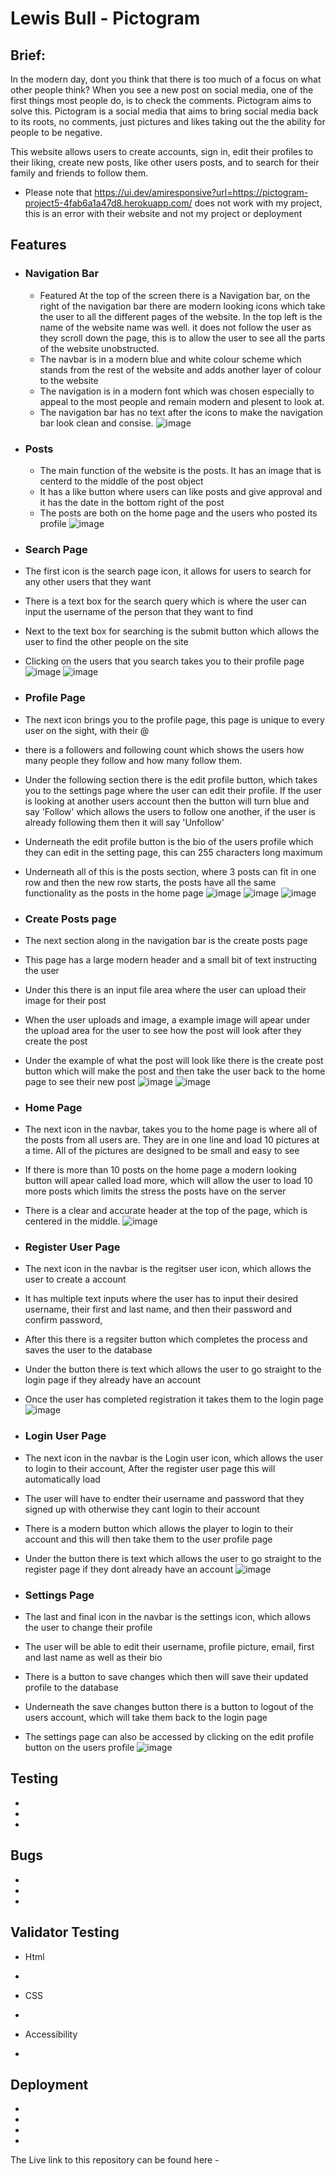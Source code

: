 # Lewis Bull - Pictogram

## Brief:

In the modern day, dont you think that there is too much of a focus on what other people think? When you see a new post on social media, one of the first things most people do, is to check the comments. Pictogram aims to solve this. Pictogram is a social media that aims to bring social media back to its roots, no comments, just pictures and likes taking out the the ability for people to be negative.

This website allows users to create accounts, sign in, edit their profiles to their liking, create new posts, like other users posts, and to search for their family and friends to follow them.

* Please note that https://ui.dev/amiresponsive?url=https://pictogram-project5-4fab6a1a47d8.herokuapp.com/ does not work with my project, this is an error with their website and not my project or deployment

## Features

- ### Navigation Bar
  - Featured At the top of the screen there is a Navigation bar, on the right of the navigation bar there are modern looking icons which take the user to all the different pages of the website. In the top left is the name of the website name was well. it does not follow the user as they scroll down the page, this is to allow the user to see all the parts of the website unobstructed.
  - The navbar is in a modern blue and white colour scheme which stands from the rest of the website and adds another layer of colour to the website
  - The navigation is in a modern font which was chosen especially to appeal to the most people and remain modern and plesent to look at.
  - The navigation bar has no text after the icons to make the navigation bar look clean and consise.
  ![image](https://github.com/user-attachments/assets/d8730292-2214-4c4f-9595-b0087169b500)


- ### Posts
  - The main function of the website is the posts. It has an image that is centerd to the middle of the post object
  - It has a like button where users can like posts and give approval and it has the date in the bottom right of the post
  - The posts are both on the home page and the users who posted its profile
![image](https://github.com/user-attachments/assets/254081ce-57d4-4823-9363-ecde7946b605)

- ### Search Page
-   The first icon is the search page icon, it allows for users to search for any other users that they want
-   There is a text box for the search query which is where the user can input the username of the person that they want to find
-   Next to the text box for searching is the submit button which allows the user to find the other people on the site
-   Clicking on the users that you search takes you to their profile page
![image](https://github.com/user-attachments/assets/88e0e55f-10f6-48d3-ac83-a18b8c8ad011)
![image](https://github.com/user-attachments/assets/677ce723-85f7-4aed-8e69-55189843b90b)


- ### Profile Page
-   The next icon brings you to the profile page, this page is unique to every user on the sight, with their @
-   there is a followers and following count which shows the users how many people they follow and how many follow them.
-   Under the following section there is the edit profile button, which takes you to the settings page where the user can edit their profile. If the user is looking at another users account then the button will turn blue and say 'Follow' which allows the users to follow one another, if the user is already following them then it will say 'Unfollow'
-   Underneath the edit profile button is the bio of the users profile which they can edit in the setting page, this can 255 characters long maximum
-   Underneath all of this is the posts section, where 3 posts can fit in one row and then the new row starts, the posts have all the same functionality as the posts in the home page
![image](https://github.com/user-attachments/assets/f53a2fb3-db06-4520-8fd2-ad97531531f0)
![image](https://github.com/user-attachments/assets/caf4496f-aae1-45b1-a6ec-2dbf080c4eb6)
![image](https://github.com/user-attachments/assets/432832a3-5b14-4444-b2e3-036947915578)


- ### Create Posts page
-   The next section along in the navigation bar is the create posts page
-   This page has a large modern header and a small bit of text instructing the user
-   Under this there is an input file area where the user can upload their image for their post
-   When the user uploads and image, a example image will apear under the upload area for the user to see how the post will look after they create the post
-   Under the example of what the post will look like there is the create post button which will make the post and then take the user back to the home page to see their new post
![image](https://github.com/user-attachments/assets/c3f604a9-6616-426f-b4a4-28577d619336)
![image](https://github.com/user-attachments/assets/b75151c5-12c1-4281-aa4b-352eb77ce36e)

- ### Home Page
-   The next icon in the navbar, takes you to the home page is where all of the posts from all users are. They are in one line and load 10 pictures at a time. All of the pictures are designed to be small and easy to see
-   If there is more than 10 posts on the home page a modern looking button will apear called load more, which will allow the user to load 10 more posts which limits the stress the posts have on the server
-   There is a clear and accurate header at the top of the page, which is centered in the middle.
![image](https://github.com/user-attachments/assets/aa5cd976-2841-49fb-8925-fec49da68819)


- ###  Register User Page
-   The next icon in the navbar is the regitser user icon, which allows the user to create a account
-   It has multiple text inputs where the user has to input their desired username, their first and last name, and then their password and confirm password,
-   After this there is a regsiter button which completes the process and saves the user to the database
-   Under the button there is text which allows the user to go straight to the login page if they already have an account
-   Once the user has completed registration it takes them to the login page
![image](https://github.com/user-attachments/assets/75a81b11-7be3-4bc4-8bb3-1e088d32e348)
  
- ###  Login User Page
-   The next icon in the navbar is the Login user icon, which allows the user to login to their account, After the register user page this will automatically load
-   The user will have to endter their username and password that they signed up with otherwise they cant login to their account
-   There is a modern button which allows the player to login to their account and this will then take them to the user profile page
-   Under the button there is text which allows the user to go straight to the register page if they dont already have an account
![image](https://github.com/user-attachments/assets/c470d8ee-05df-46ec-b3dc-9e568dc03514)

- ###  Settings Page
-   The last and final icon in the navbar is the settings icon, which allows the user to change their profile
-   The user will be able to edit their username, profile picture, email, first and last name as well as their bio
-   There is a button to save changes which then will save their updated profile to the database
-   Underneath the save changes button there is a button to logout of the users account, which will take them back to the login page
-   The settings page can also be accessed by clicking on the edit profile button on the users profile
![image](https://github.com/user-attachments/assets/a8ab2ebd-1111-45ef-8be5-828a06bf4954)


## Testing

 - 
 - 
 - 



## Bugs

- 
- 
- 

## Validator Testing

- Html
-   


- CSS
-   


- Accessibility
-   


## Deployment
- 
-   
-   
-   

The Live link to this repository can be found here -



